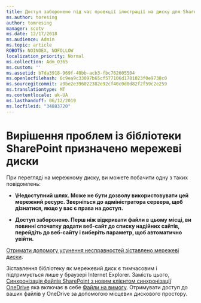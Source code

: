 ```yaml
---
title: Доступ заборонено під час проекції ілюстрації на диску для SharePoint
ms.author: toresing
author: tomresing
manager: scotv
ms.date: 12/17/2018
ms.audience: Admin
ms.topic: article
ROBOTS: NOINDEX, NOFOLLOW
localization_priority: Normal
ms.collection: Adm_O365
ms.custom: ''
ms.assetid: b7da3918-969f-40bb-acb3-fbc762605504
ms.openlocfilehash: 6c9ea9c33097b65cf577106d1781023f0e9738c0
ms.sourcegitcommit: a9be2e396022382e92cf40c0d0d82f2f59c2e259
ms.translationtype: MT
ms.contentlocale: uk-UA
ms.lasthandoff: 06/12/2019
ms.locfileid: "34883720"
---
```

# <a name="fix-problems-with-sharepoint-libraries-mapped-to-network-drives"></a>Вирішення проблем із бібліотеки SharePoint призначено мережеві диски

При перегляді на мережному диску, ви можете побачити одну з таких повідомлень:
  
- **\\Недоступний шлях. Може не бути дозволу використовувати цей мережний ресурс. Зверніться до адміністратора сервера, щоб дізнатися, якщо у вас є права на доступ.**

- **Доступ заборонено. Перш ніж відкривати файли в цьому місці, ви повинні спочатку додати веб-сайт до списку надійних сайтів, перейдіть до веб-сайту і виберіть параметр, щоб автоматично увійти.**

[Отримати допомогу усунення несправностей зіставлено мережеві диски](https://support.office.com/article/ef399c67-4578-4c3a-adbe-0b489084eabe.aspx).
  
Зіставлення бібліотеку як мережевий диск є тимчасовим і підтримується лише у браузері Internet Explorer. Замість цього, [Синхронізація файлів SharePoint з новим клієнтом синхронізації OneDrive](https://support.office.com/article/6de9ede8-5b6e-4503-80b2-6190f3354a88.aspx) яка включає в себе [Файли на вимогу](https://support.office.com/article/0e6860d3-d9f3-4971-b321-7092438fb38e.aspx). Отримувати доступ до ваших файлів у OneDrive за допомогою місцевих дискового простору.
  